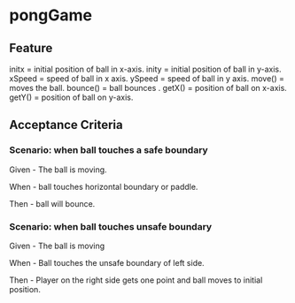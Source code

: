 # pongGame

## Feature

initx = initial position of ball in x-axis.
inity = initial position of ball in y-axis.
xSpeed = speed of ball in x axis.
ySpeed = speed of ball in y axis.
move() = moves the ball.
bounce() = ball bounces .
getX() = position of ball on x-axis.
getY() = position of ball on y-axis.

## Acceptance Criteria

### Scenario: when ball touches a safe boundary

  Given - The ball is moving.

  When - ball touches horizontal boundary or paddle.

  Then - ball will bounce.

### Scenario: when ball touches unsafe boundary

  Given - The ball is moving
  
  When - Ball touches the unsafe boundary of left side.
  
  Then - Player on the right side gets one point and
         ball moves to initial position.

